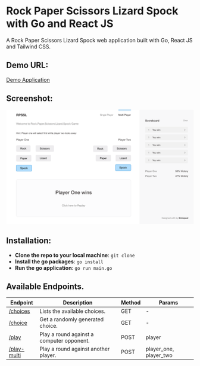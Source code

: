 # Rock Paper Scissors Lizard Spock with Go and React JS

A Rock Paper Scissors Lizard Spock web application built with Go, React JS and Tailwind CSS.

## Demo URL:
[Demo Application](https://rpssl.mixpeal.com)

## Screenshot:

<img src="/client/src/assets/img/MultiPlayer.png" alt="ScreenShot">

## Installation:

* **Clone the repo to your local machine**: `git clone`
* **Install the go packages**: `go install` 
* **Run the go application**: `go run main.go` 

## Available Endpoints.

| Endpoint | Description | Method | Params | 
|--------|-------------|-------------|-------------|
| [/choices](https://rpssl.mixpeal.com/choices) | Lists the available choices. | GET | - |
| [/choice](https://rpssl.mixpeal.com/choice) | Get a randomly generated choice. | GET | - |
| [/play](https://rpssl.mixpeal.com/play) | Play a round against a computer opponent. | POST | player |
| [/play-multi](https://rpssl.mixpeal.com/play-multi) | Play a round against another player. | POST | player_one, player_two |

